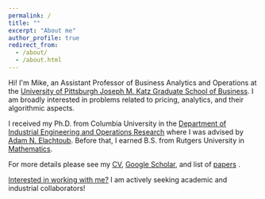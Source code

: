 ```yaml
---
permalink: /
title: ""
excerpt: "About me"
author_profile: true
redirect_from: 
  - /about/
  - /about.html
---
```


Hi! I'm Mike, an Assistant Professor of Business Analytics and Operations at the [University of Pittsburgh Joseph M. Katz Graduate School of Business](https://www.katz.business.pitt.edu/). I am broadly interested in problems related to pricing, analytics, and their algorithmic aspects.

I received my Ph.D. from Columbia University in the [Department of Industrial Engineering and Operations Research](https://ieor.columbia.edu/) where I was advised by [Adam N. Elachtoub](http://www.columbia.edu/~ae2516/). Before that, I earned B.S. from Rutgers University in [Mathematics](https://www.math.rutgers.edu/).

For more details please see my [CV](https://mhamilton-pitt.github.io/files/Resume_CV.pdf), [Google Scholar](https://scholar.google.com/citations?user=kJjuGMgAAAAJ&hl=en), and list of [papers](https://mhamilton-pitt.github.io/publications/) .

[Interested in working with me?](https://mhamilton-pitt.github.io/collaboration/) I am actively seeking academic and industrial collaborators!
